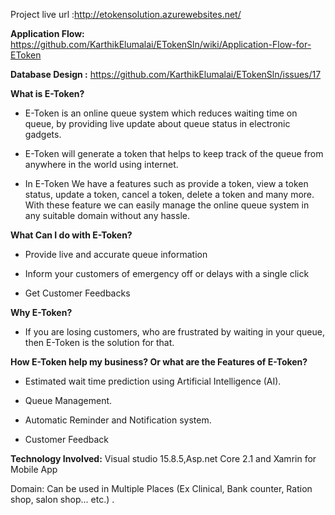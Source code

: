 Project live url :http://etokensolution.azurewebsites.net/

**Application Flow:** https://github.com/KarthikElumalai/ETokenSln/wiki/Application-Flow-for-EToken

**Database Design :** https://github.com/KarthikElumalai/ETokenSln/issues/17

**What is E-Token?**

- E-Token is an online queue system which reduces waiting time on queue, by providing live update about queue status in electronic gadgets.

- E-Token will generate a token that helps to keep track of the queue from anywhere in the world using internet.

- In E-Token We have a features such as provide a token, view a token status,  update a token, cancel a token, delete a token and many more. With these feature we can easily manage the online queue system in any suitable domain without any hassle.



**What Can I do with E-Token?**

- Provide live and accurate queue information

- Inform your customers of emergency off or delays with a single click

- Get Customer Feedbacks
            
**Why E-Token?**

- If you are losing customers, who are frustrated by waiting in your queue, then E-Token is the solution for that.
 
**How E-Token help my business? Or what are the Features of E-Token?**

- Estimated wait time prediction using Artificial Intelligence (AI).

- Queue Management.

- Automatic Reminder and Notification system.

- Customer Feedback


**Technology Involved:**     Visual studio 15.8.5,Asp.net Core 2.1 and Xamrin for Mobile App

Domain: Can be used in Multiple Places (Ex Clinical, Bank counter, Ration shop, salon shop... etc.)
.
